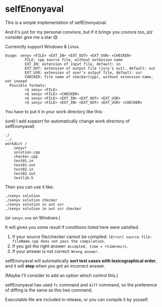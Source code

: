 # selfEnonyaval

This is a simple implementation of selfE(nonya)val.

And it's just for my personal convince, but if it brings you covince too, plz consider give me a star :yum:

Currenctly support Windows & Linux.

```
Usage: senyv <FILE> <EXT_IN> <EXT_OUT> <EXT_USR> <CHECKER>
         FILE: cpp source file, without extension name
         EXT_IN: extension of input file, default: in
         EXT_OUT: extension of output file (jury's out), default: out
         EXT_USR: extension of user's output file, default: usr
         CHECKER: file name of checker(cpp), without extension name, not inneed
  Possible formats:
         >$ senyv <FILE>
         >$ senyv <FILE> <CHECKER>
         >$ senyv <FILE> <EXT_IN> <EXT_OUT> <EXT_USR>
         >$ senyv <FILE> <EXT_IN> <EXT_OUT> <EXT_USR> <CHECKER>
```

You have to put it in your work directory like this:

(until I add support for automatically change work directory of selfEnonyaval)

```
./
../
workdict /
	senyv*
	solution.cpp
	checker.cpp
	test01.in
	test01.out
	test02.in
	test02.out
	testlib.h
```

Then you can use it like:

```
./senyv solution
./senyv solution checker
./senyv solution in out usr
./senyv solution in out usr checker
```

(or `senyv.exe` on Windows.)

It will gives you some result if conditions listed here were satisfied.

1. If your source file/checker cannot be compiled: `[Error] source file: fileName.cpp does not pass the compilation.`
2. If you got the right answer: `Accepted, time = <time>ms/s.`
3. If your answer is not correct: `Wrong answer.`

selfEnonyaval will automatically **sort test cases with lexicographical order**, and it will **stop** when you got an incorrect answer.

(Maybe I'll consider to add an option which control this.)

selfEnonyaval has used `fc` command and `diff` command, so the preference of diffing is the same as this two command.

Executable file are included in release, or you can compile it by youself.
